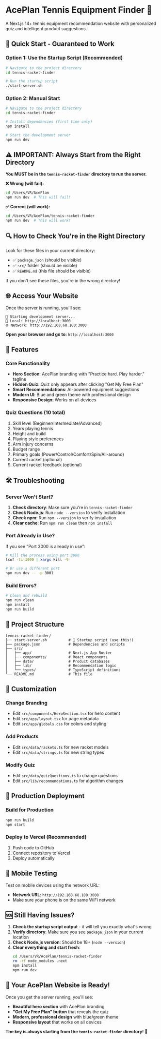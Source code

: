 # AcePlan Tennis Equipment Finder 🎾

A Next.js 14+ tennis equipment recommendation website with personalized quiz and intelligent product suggestions.

## 🚀 **Quick Start - Guaranteed to Work**

### **Option 1: Use the Startup Script (Recommended)**
```bash
# Navigate to the project directory
cd tennis-racket-finder

# Run the startup script
./start-server.sh
```

### **Option 2: Manual Start**
```bash
# Navigate to the project directory
cd tennis-racket-finder

# Install dependencies (first time only)
npm install

# Start the development server
npm run dev
```

## ⚠️ **IMPORTANT: Always Start from the Right Directory**

**You MUST be in the `tennis-racket-finder` directory to run the server.**

**❌ Wrong (will fail):**
```bash
cd /Users/VR/AcePlan
npm run dev  # This will fail!
```

**✅ Correct (will work):**
```bash
cd /Users/VR/AcePlan/tennis-racket-finder
npm run dev  # This will work!
```

## 🔍 **How to Check You're in the Right Directory**

Look for these files in your current directory:
- ✅ `package.json` (should be visible)
- ✅ `src/` folder (should be visible)
- ✅ `README.md` (this file should be visible)

If you don't see these files, you're in the wrong directory!

## 🌐 **Access Your Website**

Once the server is running, you'll see:
```
🚀 Starting development server...
📍 Local: http://localhost:3000
🌐 Network: http://192.168.68.100:3000
```

**Open your browser and go to:** `http://localhost:3000`

## 🎯 **Features**

### **Core Functionality**
- **Hero Section**: AcePlan branding with "Practice hard. Play harder." tagline
- **Hidden Quiz**: Quiz only appears after clicking "Get My Free Plan"
- **Smart Recommendations**: AI-powered equipment suggestions
- **Modern UI**: Blue and green theme with professional design
- **Responsive Design**: Works on all devices

### **Quiz Questions (10 total)**
1. Skill level (Beginner/Intermediate/Advanced)
2. Years playing tennis
3. Height and build
4. Playing style preferences
5. Arm injury concerns
6. Budget range
7. Primary goals (Power/Control/Comfort/Spin/All-around)
8. Current racket (optional)
9. Current racket feedback (optional)

## 🛠️ **Troubleshooting**

### **Server Won't Start?**
1. **Check directory**: Make sure you're in `tennis-racket-finder`
2. **Check Node.js**: Run `node --version` to verify installation
3. **Check npm**: Run `npm --version` to verify installation
4. **Clear cache**: Run `npm run clean` then `npm install`

### **Port Already in Use?**
If you see "Port 3000 is already in use":
```bash
# Kill the process using port 3000
lsof -ti:3000 | xargs kill -9

# Or use a different port
npm run dev -- -p 3001
```

### **Build Errors?**
```bash
# Clean and rebuild
npm run clean
npm install
npm run build
```

## 📁 **Project Structure**

```
tennis-racket-finder/
├── start-server.sh          # 🚀 Startup script (use this!)
├── package.json             # Dependencies and scripts
├── src/
│   ├── app/                 # Next.js App Router
│   ├── components/          # React components
│   ├── data/                # Product databases
│   ├── lib/                 # Recommendation logic
│   └── types/               # TypeScript definitions
└── README.md                # This file
```

## 🎨 **Customization**

### **Change Branding**
- Edit `src/components/HeroSection.tsx` for hero content
- Edit `src/app/layout.tsx` for page metadata
- Edit `src/app/globals.css` for colors and styling

### **Add Products**
- Edit `src/data/rackets.ts` for new racket models
- Edit `src/data/strings.ts` for new string types

### **Modify Quiz**
- Edit `src/data/quizQuestions.ts` to change questions
- Edit `src/lib/recommendations.ts` for algorithm changes

## 🚀 **Production Deployment**

### **Build for Production**
```bash
npm run build
npm start
```

### **Deploy to Vercel (Recommended)**
1. Push code to GitHub
2. Connect repository to Vercel
3. Deploy automatically

## 📱 **Mobile Testing**

Test on mobile devices using the network URL:
- **Network URL**: `http://192.168.68.100:3000`
- Make sure your phone is on the same WiFi network

## 🆘 **Still Having Issues?**

1. **Check the startup script output** - it will tell you exactly what's wrong
2. **Verify directory**: Make sure you see `package.json` in your current location
3. **Check Node.js version**: Should be 18+ (`node --version`)
4. **Clear everything and start fresh**:
   ```bash
   cd /Users/VR/AcePlan/tennis-racket-finder
   rm -rf node_modules .next
   npm install
   npm run dev
   ```

## 🎾 **Your AcePlan Website is Ready!**

Once you get the server running, you'll see:
- **Beautiful hero section** with AcePlan branding
- **"Get My Free Plan" button** that reveals the quiz
- **Modern, professional design** with blue/green theme
- **Responsive layout** that works on all devices

**The key is always starting from the `tennis-racket-finder` directory!** 🎯

